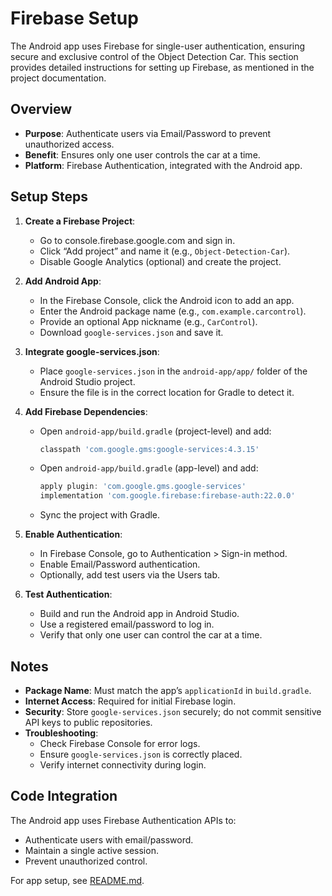 # Firebase Setup

The Android app uses Firebase for single-user authentication, ensuring secure and exclusive control of the Object Detection Car. This section provides detailed instructions for setting up Firebase, as mentioned in the project documentation.

## Overview

- **Purpose**: Authenticate users via Email/Password to prevent unauthorized access.
- **Benefit**: Ensures only one user controls the car at a time.
- **Platform**: Firebase Authentication, integrated with the Android app.

## Setup Steps

1. **Create a Firebase Project**:

   - Go to console.firebase.google.com and sign in.
   - Click “Add project” and name it (e.g., `Object-Detection-Car`).
   - Disable Google Analytics (optional) and create the project.

2. **Add Android App**:

   - In the Firebase Console, click the Android icon to add an app.
   - Enter the Android package name (e.g., `com.example.carcontrol`).
   - Provide an optional App nickname (e.g., `CarControl`).
   - Download `google-services.json` and save it.

3. **Integrate google-services.json**:

   - Place `google-services.json` in the `android-app/app/` folder of the Android Studio project.
   - Ensure the file is in the correct location for Gradle to detect it.

4. **Add Firebase Dependencies**:

   - Open `android-app/build.gradle` (project-level) and add:

     ```gradle
     classpath 'com.google.gms:google-services:4.3.15'
     ```

   - Open `android-app/build.gradle` (app-level) and add:

     ```gradle
     apply plugin: 'com.google.gms.google-services'
     implementation 'com.google.firebase:firebase-auth:22.0.0'
     ```

   - Sync the project with Gradle.

5. **Enable Authentication**:

   - In Firebase Console, go to Authentication &gt; Sign-in method.
   - Enable Email/Password authentication.
   - Optionally, add test users via the Users tab.

6. **Test Authentication**:

   - Build and run the Android app in Android Studio.
   - Use a registered email/password to log in.
   - Verify that only one user can control the car at a time.

## Notes

- **Package Name**: Must match the app’s `applicationId` in `build.gradle`.
- **Internet Access**: Required for initial Firebase login.
- **Security**: Store `google-services.json` securely; do not commit sensitive API keys to public repositories.
- **Troubleshooting**:
  - Check Firebase Console for error logs.
  - Ensure `google-services.json` is correctly placed.
  - Verify internet connectivity during login.

## Code Integration

The Android app uses Firebase Authentication APIs to:

- Authenticate users with email/password.
- Maintain a single active session.
- Prevent unauthorized control.

For app setup, see [README.md](android-app/README.md).
